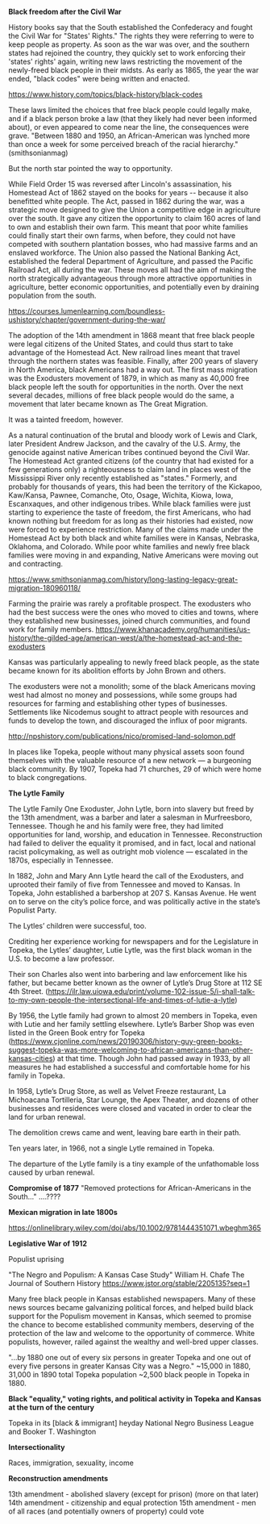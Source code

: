 **Black freedom after the Civil War**

History books say that the South established the Confederacy and fought the Civil War for "States' Rights." The rights they were referring to were to keep people as property. As soon as the war was over, and the southern states had rejoined the country, they quickly set to work enforcing their 'states' rights' again, writing new laws restricting the movement of the newly-freed black people in their midsts. As early as 1865, the year the war ended, "black codes" were being written and enacted. 

https://www.history.com/topics/black-history/black-codes

These laws limited the choices that free black people could legally make, and if a black person broke a law (that they likely had never been informed about), or even appeared to come near the line, the consequences were grave. "Between 1880 and 1950, an African-American was lynched more than once a week for some perceived breach of the racial hierarchy." (smithsonianmag)

But the north star pointed the way to opportunity. 

While Field Order 15 was reversed after Lincoln's assassination, his Homestead Act of 1862 stayed on the books for years -- because it also benefitted white people. The Act, passed in 1862 during the war, was a strategic move designed to give the Union a competitive edge in agriculture over the south. It gave any citizen the opportunity to claim 160 acres of land to own and establish their own farm. This meant that poor white families could finally start their own farms, when before, they could not have competed with southern plantation bosses, who had massive farms and an enslaved workforce. The Union also passed the National Banking Act, established the federal Department of Agriculture, and passed the Pacific Railroad Act, all during the war. These moves all had the aim of making the north strategically advantageous through more attractive opportunities in agriculture, better economic opportunities, and potentially even by draining population from the south. 

https://courses.lumenlearning.com/boundless-ushistory/chapter/government-during-the-war/

The adoption of the 14th amendment in 1868 meant that free black people were legal citizens of the United States, and could thus start to take advantage of the Homestead Act. New railroad lines meant that travel through the northern states was feasible. Finally, after 200 years of slavery in North America, black Americans had a way out. The first mass migration was the Exodusters movement of 1879, in which as many as 40,000 free black people left the south for opportunities in the north. Over the next several decades, millions of free black people would do the same, a movement that later became known as The Great Migration. 

It was a tainted freedom, however. 

As a natural continuation of the brutal and bloody work of Lewis and Clark, later President Andrew Jackson, and the cavalry of the U.S. Army, the genocide against native American tribes continued beyond the Civil War. The Homestead Act granted citizens (of the country that had existed for a few generations only) a righteousness to claim land in places west of the Mississippi River only recently established as "states." Formerly, and probably for thousands of years, this had been the territory of the Kickapoo, Kaw/Kansa, Pawnee, Comanche, Oto, Osage, Wichita, Kiowa, Iowa, Escanxaques, and other indigenous tribes. While black families were just starting to experience the taste of freedom, the first Americans, who had known nothing but freedom for as long as their histories had existed, now were forced to experience restriction. Many of the claims made under the Homestead Act by both black and white families were in Kansas, Nebraska, Oklahoma, and Colorado. While poor white families and newly free black families were moving in and expanding, Native Americans were moving out and contracting.

https://www.smithsonianmag.com/history/long-lasting-legacy-great-migration-180960118/

Farming the prairie was rarely a profitable prospect. The exodusters who had the best success were the ones who moved to cities and towns, where they established new businesses, joined church communities, and found work for family members. 
https://www.khanacademy.org/humanities/us-history/the-gilded-age/american-west/a/the-homestead-act-and-the-exodusters

Kansas was particularly appealing to newly freed black people, as the state became known for its abolition efforts by John Brown and others. 

The exodusters were not a monolith; some of the black Americans moving west had almost no money and possessions, while some groups had resources for farming and establishing other types of businesses. Settlements like Nicodemus sought to attract people with resources and funds to develop the town, and discouraged the influx of poor migrants. 

http://npshistory.com/publications/nico/promised-land-solomon.pdf

In places like Topeka, people without many physical assets soon found themselves with the valuable resource of a new network — a burgeoning black community. By 1907, Topeka had 71 churches, 29 of which were home to black congregations. 








**The Lytle Family**

The Lytle Family
One Exoduster, John Lytle, born into slavery but freed by the 13th amendment, was a barber and later a salesman in Murfreesboro, Tennessee. Though he and his family were free, they had limited opportunities for land, worship, and education in Tennessee. Reconstruction had failed to deliver the equality it promised, and in fact, local and national racist policymaking, as well as outright mob violence — escalated in the 1870s, especially in Tennessee.

In 1882, John and Mary Ann Lytle heard the call of the Exodusters, and uprooted their family of five from Tennessee and moved to Kansas. In Topeka, John established a barbershop at 207 S. Kansas Avenue. He went on to serve on the city’s police force, and was politically active in the state’s Populist Party.

The Lytles’ children were successful, too.

Crediting her experience working for newspapers and for the Legislature in Topeka, the Lytles’ daughter, Lutie Lytle, was the first black woman in the U.S. to become a law professor.

Their son Charles also went into barbering and law enforcement like his father, but became better known as the owner of Lytle’s Drug Store at 112 SE 4th Street. (https://ilr.law.uiowa.edu/print/volume-102-issue-5/i-shall-talk-to-my-own-people-the-intersectional-life-and-times-of-lutie-a-lytle)

By 1956, the Lytle family had grown to almost 20 members in Topeka, even with Lutie and her family settling elsewhere. Lytle’s Barber Shop was even listed in the Green Book entry for Topeka (https://www.cjonline.com/news/20190306/history-guy-green-books-suggest-topeka-was-more-welcoming-to-african-americans-than-other-kansas-cities) at that time. Though John had passed away in 1933, by all measures he had established a successful and comfortable home for his family in Topeka.

In 1958, Lytle’s Drug Store, as well as Velvet Freeze restaurant, La Michoacana Tortilleria, Star Lounge, the Apex Theater, and dozens of other businesses and residences were closed and vacated in order to clear the land for urban renewal.

The demolition crews came and went, leaving bare earth in their path.

Ten years later, in 1966, not a single Lytle remained in Topeka.

The departure of the Lytle family is a tiny example of the unfathomable loss caused by urban renewal.



**Compromise of 1877**
"Removed protections for African-Americans in the South..." ....????





**Mexican migration in late 1800s**




https://onlinelibrary.wiley.com/doi/abs/10.1002/9781444351071.wbeghm365





**Legislative War of 1912**

Populist uprising

"The Negro and Populism: A Kansas Case Study"
William H. Chafe
The Journal of Southern History
https://www.jstor.org/stable/2205135?seq=1

Many free black people in Kansas established newspapers. Many of these news sources became galvanizing political forces, and helped build black support for the Populism movement in Kansas, which seemed to promise the chance to become established community members, deserving of the protection of the law and welcome to the opportunity of commerce. White populists, however, railed against the wealthy and well-bred upper classes. 

"...by 1880 one out of every six persons in greater Topeka and one out of every five persons in greater Kansas City was a Negro."
~15,000 in 1880, 31,000 in 1890 total Topeka population
~2,500 black people in Topeka in 1880. 




**Black "equality," voting rights, and political activity in Topeka and Kansas at the turn of the century**

Topeka in its [black & immigrant] heyday
National Negro Business League and Booker T. Washington


**Intersectionality**

Races, immigration, sexuality, income

**Reconstruction amendments**

13th amendment - abolished slavery (except for prison) (more on that later)
14th amendment - citizenship and equal protection
15th amendment - men of all races (and potentially owners of property) could vote


